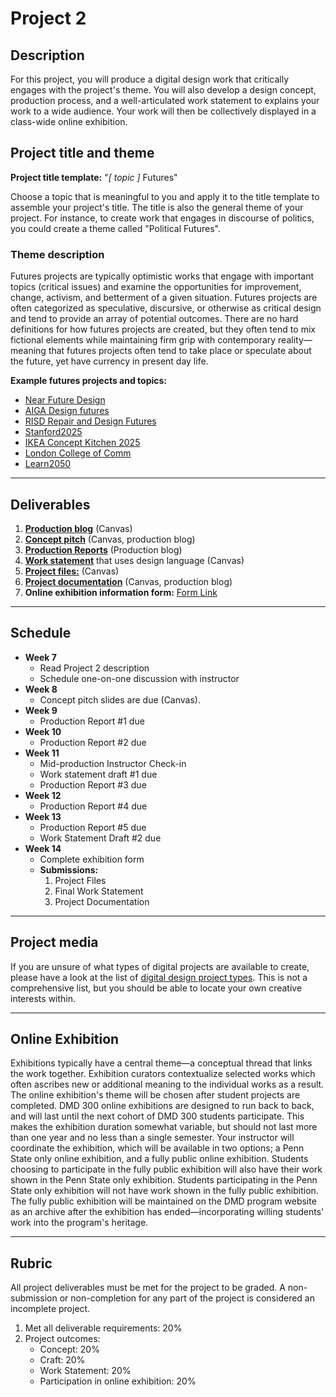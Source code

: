 # Project 2

## Description

For this project, you will produce a digital design work that critically engages with the project's theme. You will also develop a design concept, production process, and a well-articulated work statement to explains your work to a wide audience. Your work will then be collectively displayed in a class-wide online exhibition.

## Project title and theme

**Project title template:** "_\[ topic \]_ Futures"

Choose a topic that is meaningful to you and apply it to the title template to assemble your project's title. The title is also the general theme of your project. For instance, to create work that engages in discourse of politics, you could create a theme called "Political Futures".

### Theme description

Futures projects are typically optimistic works that engage with important topics \(critical issues\) and examine the opportunities for improvement, change, activism, and betterment of a given situation. Futures projects are often categorized as speculative, discursive, or otherwise as critical design and tend to provide an array of potential outcomes. There are no hard definitions for how futures projects are created, but they often tend to mix fictional elements while maintaining firm grip with contemporary reality—meaning that futures projects often tend to take place or speculate about the future, yet have currency in present day life.

**Example futures projects and topics:**

* [Near Future Design](http://www.artisopensource.net/projects/near-future-design/)
* [AIGA Design futures](https://www.aiga.org/aiga-design-futures/introduction-to-design-futures/)
* [RISD Repair and Design Futures](https://risdmuseum.org/exhibitions-events/exhibitions/repair-and-design-futures)
* [Stanford2025](http://www.stanford2025.com/)
* [IKEA Concept Kitchen 2025](https://www.youtube.com/watch?v=qD60cBQOABY)
* [London College of Comm](https://masedi.myblog.arts.ac.uk/tag/global-design-futures/)
* [Learn2050](http://www.idsa.org/educationpaper/learn2050-and-design-futures)

---

## Deliverables

1. [**Production blog**](/design-project-2/project-2-production-reports.md) \(Canvas\)
2. [**Concept pitch**](/design-project-2/project-2-concept-pitch.md) \(Canvas, production blog\)
3. [**Production Reports**](/design-project-2/project-2-production-reports.md) \(Production blog\)
4. [**Work statement**](/design-project-2/project-2-work-statement.md) that uses design language \(Canvas\)
5. [**Project files:**](/design-project-2/project-2-files.md) \(Canvas\)
6. [**Project documentation**](/design-project-2/project-2-documentation.md) \(Canvas, production blog\)
7. **Online exhibition information form:** [Form Link](https://forms.office.com/Pages/ResponsePage.aspx?id=RY30fNs9iUOpwcEVUm61LpKTUYPpqWVNtct2hclEf_pUNkI5Sk9URUNURVg1RTFZOTdHMDQ3TFhVMC4u)

---

## Schedule

* **Week 7**
  * Read Project 2 description
  * Schedule one-on-one discussion with instructor
* **Week 8**
  * Concept pitch slides are due \(Canvas\).
* **Week 9**
  * Production Report \#1 due
* **Week 10**
  * Production Report \#2 due
* **Week 11**
  * Mid-production Instructor Check-in
  * Work statement draft \#1 due
  * Production Report \#3 due
* **Week 12**
  * Production Report \#4 due
* **Week 13**
  * Production Report \#5 due
  * Work Statement Draft \#2 due
* **Week 14**
  * Complete exhibition form
  * **Submissions:**
    1. Project Files
    2. Final Work Statement
    3. Project Documentation

---

## Project media

If you are unsure of what types of digital projects are available to create, please have a look at the list of [digital design project types](/digital-design-project-types.md). This is not a comprehensive list, but you should be able to locate your own creative interests within.

---

## Online Exhibition

Exhibitions typically have a central theme—a conceptual thread that links the work together. Exhibition curators contextualize selected works which often ascribes new or additional meaning to the individual works as a result. The online exhibition's theme will be chosen after student projects are completed. DMD 300 online exhibitions are designed to run back to back, and will last until the next cohort of DMD 300 students participate. This makes the exhibition duration somewhat variable, but should not last more than one year and no less than a single semester. Your instructor will coordinate the exhibition, which will be available in two options; a Penn State only online exhibition, and a fully public online exhibition. Students choosing to participate in the fully public exhibition will also have their work shown in the Penn State only exhibition. Students participating in the Penn State only exhibition will not have work shown in the fully public exhibition. The fully public exhibition will be maintained on the DMD program website as an archive after the exhibition has ended—incorporating willing students' work into the program's heritage.

---

## Rubric

All project deliverables must be met for the project to be graded. A non-submission or non-completion for any part of the project is considered an incomplete project.

1. Met all deliverable requirements: 20%
2. Project outcomes: 
   * Concept: 20%
   * Craft: 20%
   * Work Statement: 20%
   * Participation in online exhibition: 20%



